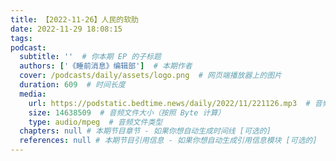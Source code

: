```yaml
---
title: 【2022-11-26】人民的软肋
date: 2022-11-29 18:08:15
tags:
podcast:
  subtitle: ''  # 你本期 EP 的子标题
  authors: ['《睡前消息》编辑部']  # 本期作者
  cover: /podcasts/daily/assets/logo.png  # 网页端播放器上的图片
  duration: 609  # 时间长度
  media:
    url: https://podstatic.bedtime.news/daily/2022/11/221126.mp3  # 音频文件
    size: 14638509  # 音频文件大小（按照 Byte 计算）
    type: audio/mpeg  # 音频文件类型
  chapters: null # 本期节目章节 - 如果你想自动生成时间线 [可选的]
  references: null # 本期节目引用信息 - 如果你想自动生成引用信息模块 [可选的]
---
```

